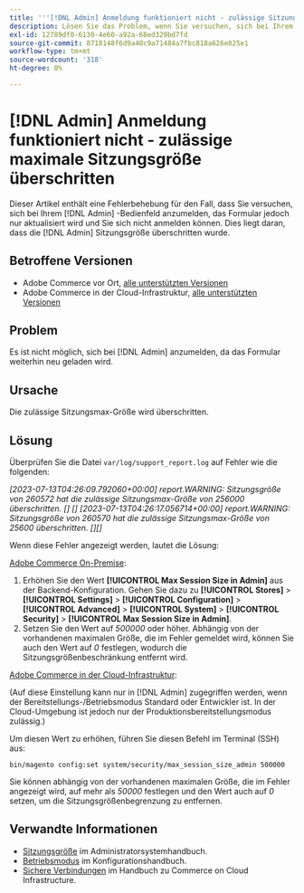 ```yaml
---
title: '''[!DNL Admin] Anmeldung funktioniert nicht - zulässige Sitzungsmax-Größe überschritten'
description: Lösen Sie das Problem, wenn Sie versuchen, sich bei Ihrem [!DNL Admin] Bedienfeld anzumelden, das Formular aktualisiert wird und Sie sich nicht anmelden können.
exl-id: 12789df0-6130-4e60-a92a-68ed329bd7fd
source-git-commit: 8718148f6d9a40c9a71484a7fbc818a626e825e1
workflow-type: tm+mt
source-wordcount: '318'
ht-degree: 0%

---
```


# [!DNL Admin] Anmeldung funktioniert nicht - zulässige maximale Sitzungsgröße überschritten

Dieser Artikel enthält eine Fehlerbehebung für den Fall, dass Sie versuchen, sich bei Ihrem [!DNL Admin] -Bedienfeld anzumelden, das Formular jedoch nur aktualisiert wird und Sie sich nicht anmelden können. Dies liegt daran, dass die [!DNL Admin] Sitzungsgröße überschritten wurde.

## Betroffene Versionen

* Adobe Commerce vor Ort, [alle unterstützten Versionen](https://www.adobe.com/content/dam/cc/en/legal/terms/enterprise/pdfs/Adobe-Commerce-Software-Lifecycle-Policy.pdf)
* Adobe Commerce in der Cloud-Infrastruktur, [alle unterstützten Versionen](https://www.adobe.com/content/dam/cc/en/legal/terms/enterprise/pdfs/Adobe-Commerce-Software-Lifecycle-Policy.pdf)

## Problem

Es ist nicht möglich, sich bei [!DNL Admin] anzumelden, da das Formular weiterhin neu geladen wird.

## Ursache

Die zulässige Sitzungsmax-Größe wird überschritten.

## Lösung

Überprüfen Sie die Datei `var/log/support_report.log` auf Fehler wie die folgenden:

*[2023-07-13T04:26:09.792060+00:00] report.WARNING: Sitzungsgröße von 260572 hat die zulässige Sitzungsmax-Größe von 256000 überschritten. [] []
[2023-07-13T04:26:17.056714+00:00] report.WARNING: Sitzungsgröße von 260570 hat die zulässige Sitzungsmax-Größe von 25600 überschritten. [][]*

Wenn diese Fehler angezeigt werden, lautet die Lösung:

<u>Adobe Commerce On-Premise</u>:
1. Erhöhen Sie den Wert **[!UICONTROL Max Session Size in Admin]** aus der Backend-Konfiguration. Gehen Sie dazu zu **[!UICONTROL Stores]** > **[!UICONTROL Settings]** > **[!UICONTROL Configuration]** > **[!UICONTROL Advanced]** > **[!UICONTROL System]** > **[!UICONTROL Security]** > **[!UICONTROL Max Session Size in Admin]**.
1. Setzen Sie den Wert auf *500000* oder höher. Abhängig von der vorhandenen maximalen Größe, die im Fehler gemeldet wird, können Sie auch den Wert auf *0* festlegen, wodurch die Sitzungsgrößenbeschränkung entfernt wird.

<u>Adobe Commerce in der Cloud-Infrastruktur</u>:

(Auf diese Einstellung kann nur in [!DNL Admin] zugegriffen werden, wenn der Bereitstellungs-/Betriebsmodus Standard oder Entwickler ist. In der Cloud-Umgebung ist jedoch nur der Produktionsbereitstellungsmodus zulässig.)

Um diesen Wert zu erhöhen, führen Sie diesen Befehl im Terminal (SSH) aus:

```ssh
bin/magento config:set system/security/max_session_size_admin 500000
```

Sie können abhängig von der vorhandenen maximalen Größe, die im Fehler angezeigt wird, auf mehr als *50000* festlegen und den Wert auch auf *0* setzen, um die Sitzungsgrößenbegrenzung zu entfernen.

## Verwandte Informationen

* [Sitzungsgröße](https://experienceleague.adobe.com/en/docs/commerce-admin/systems/security/security-session-management#admin-sessions) im Administratorsystemhandbuch.
* [Betriebsmodus](https://experienceleague.adobe.com/en/docs/commerce-operations/configuration-guide/cli/set-mode) im Konfigurationshandbuch.
* [Sichere Verbindungen](https://experienceleague.adobe.com/en/docs/commerce-cloud-service/user-guide/develop/secure-connections) im Handbuch zu Commerce on Cloud Infrastructure.
